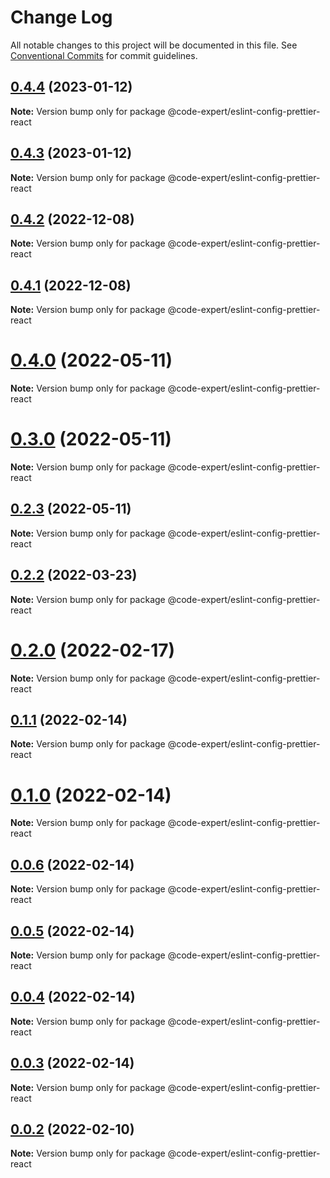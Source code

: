 # Change Log

All notable changes to this project will be documented in this file.
See [Conventional Commits](https://conventionalcommits.org) for commit guidelines.

## [0.4.4](https://github.com/CodeExpertETH/configs/compare/@code-expert/eslint-config-prettier-react@0.4.3...@code-expert/eslint-config-prettier-react@0.4.4) (2023-01-12)

**Note:** Version bump only for package @code-expert/eslint-config-prettier-react

## [0.4.3](https://github.com/CodeExpertETH/configs/compare/@code-expert/eslint-config-prettier-react@0.4.2...@code-expert/eslint-config-prettier-react@0.4.3) (2023-01-12)

**Note:** Version bump only for package @code-expert/eslint-config-prettier-react

## [0.4.2](https://github.com/CodeExpertETH/configs/compare/@code-expert/eslint-config-prettier-react@0.4.1...@code-expert/eslint-config-prettier-react@0.4.2) (2022-12-08)

**Note:** Version bump only for package @code-expert/eslint-config-prettier-react

## [0.4.1](https://github.com/CodeExpertETH/configs/compare/@code-expert/eslint-config-prettier-react@0.4.0...@code-expert/eslint-config-prettier-react@0.4.1) (2022-12-08)

**Note:** Version bump only for package @code-expert/eslint-config-prettier-react

# [0.4.0](https://github.com/CodeExpertETH/configs/compare/@code-expert/eslint-config-prettier-react@0.3.0...@code-expert/eslint-config-prettier-react@0.4.0) (2022-05-11)

**Note:** Version bump only for package @code-expert/eslint-config-prettier-react

# [0.3.0](https://github.com/CodeExpertETH/configs/compare/@code-expert/eslint-config-prettier-react@0.2.3...@code-expert/eslint-config-prettier-react@0.3.0) (2022-05-11)

**Note:** Version bump only for package @code-expert/eslint-config-prettier-react

## [0.2.3](https://github.com/CodeExpertETH/configs/compare/@code-expert/eslint-config-prettier-react@0.2.2...@code-expert/eslint-config-prettier-react@0.2.3) (2022-05-11)

**Note:** Version bump only for package @code-expert/eslint-config-prettier-react

## [0.2.2](https://github.com/CodeExpertETH/configs/compare/@code-expert/eslint-config-prettier-react@0.2.0...@code-expert/eslint-config-prettier-react@0.2.2) (2022-03-23)

**Note:** Version bump only for package @code-expert/eslint-config-prettier-react

# [0.2.0](https://github.com/CodeExpertETH/configs/compare/@code-expert/eslint-config-prettier-react@0.1.1...@code-expert/eslint-config-prettier-react@0.2.0) (2022-02-17)

**Note:** Version bump only for package @code-expert/eslint-config-prettier-react

## [0.1.1](https://github.com/CodeExpertETH/configs/compare/@code-expert/eslint-config-prettier-react@0.1.0...@code-expert/eslint-config-prettier-react@0.1.1) (2022-02-14)

**Note:** Version bump only for package @code-expert/eslint-config-prettier-react

# [0.1.0](https://github.com/CodeExpertETH/configs/compare/@code-expert/eslint-config-prettier-react@0.0.6...@code-expert/eslint-config-prettier-react@0.1.0) (2022-02-14)

**Note:** Version bump only for package @code-expert/eslint-config-prettier-react

## [0.0.6](https://github.com/CodeExpertETH/configs/compare/@code-expert/eslint-config-prettier-react@0.0.5...@code-expert/eslint-config-prettier-react@0.0.6) (2022-02-14)

**Note:** Version bump only for package @code-expert/eslint-config-prettier-react

## [0.0.5](https://github.com/CodeExpertETH/configs/compare/@code-expert/eslint-config-prettier-react@0.0.4...@code-expert/eslint-config-prettier-react@0.0.5) (2022-02-14)

**Note:** Version bump only for package @code-expert/eslint-config-prettier-react

## [0.0.4](https://github.com/CodeExpertETH/configs/compare/@code-expert/eslint-config-prettier-react@0.0.3...@code-expert/eslint-config-prettier-react@0.0.4) (2022-02-14)

**Note:** Version bump only for package @code-expert/eslint-config-prettier-react

## [0.0.3](https://github.com/CodeExpertETH/configs/compare/@code-expert/eslint-config-prettier-react@0.0.2...@code-expert/eslint-config-prettier-react@0.0.3) (2022-02-14)

**Note:** Version bump only for package @code-expert/eslint-config-prettier-react

## [0.0.2](https://github.com/CodeExpertETH/configs/compare/@code-expert/eslint-config-prettier-react@0.2.1...@code-expert/eslint-config-prettier-react@0.0.2) (2022-02-10)

**Note:** Version bump only for package @code-expert/eslint-config-prettier-react
